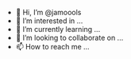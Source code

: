 - 👋 Hi, I’m @jamoools
- 👀 I’m interested in ...
- 🌱 I’m currently learning ...
- 💞️ I’m looking to collaborate on ...
- 📫 How to reach me ...

<!---
jamoools/jamoools is a ✨ special ✨ repository because its `README.md` (this file) appears on your GitHub profile.
You can click the Preview link to take a look at your changes.
--->
